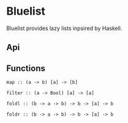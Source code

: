 # Bluelist

Bluelist provides lazy lists inpsired by Haskell.

## Api

## Functions

`map :: (a -> b) [a] -> [b]`

`filter :: (a -> Bool) [a] -> [a]`

`foldl :: (b -> a -> b) -> b -> [a] -> b`

`foldr :: (b -> a -> b) -> b -> [a] -> b`